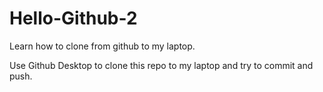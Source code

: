 # Hello-Github-2
Learn how to clone from github to my laptop.

Use Github Desktop to clone this repo to my laptop
and try to commit and push.